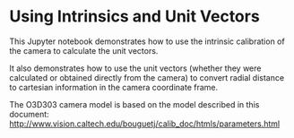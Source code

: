 # Using Intrinsics and Unit Vectors

This Jupyter notebook demonstrates how to use the intrinsic calibration of the
camera to calculate the unit vectors.

It also demonstrates how to use the unit vectors (whether they were calculated
or obtained directly from the camera) to convert radial distance to cartesian
information in the camera coordinate frame.

The O3D303 camera model is based on the model described in this document:
http://www.vision.caltech.edu/bouguetj/calib_doc/htmls/parameters.html
